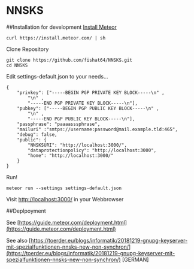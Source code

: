 # NNSKS
##Installation for development
[Install Meteor](https://www.meteor.com/install)
````
curl https://install.meteor.com/ | sh
````

Clone Repository
````
git clone https://github.com/fishat64/NNSKS.git
cd NNSKS
````
Edit settings-default.json to your needs...
````
{
	"privkey": ["-----BEGIN PGP PRIVATE KEY BLOCK-----\n" ,
		"\n" ,
		"-----END PGP PRIVATE KEY BLOCK-----\n"],
	"pubkey": ["-----BEGIN PGP PUBLIC KEY BLOCK-----\n" ,
		"\n" ,
		"-----END PGP PUBLIC KEY BLOCK-----\n"],
	"passphrase": "paaaasssphrase",
	"mailuri" :"smtps://username:password@mail.example.tld:465",
	"debug": false,
	"public": {
		"NNSKSURI": "http://localhost:3000/",
		"dataprotectionpolicy": "http://localhost:3000",
		"home": "http://localhost:3000/"
	}
}
````
Run!
````
meteor run --settings settings-default.json
````
Visit
[http://localhost:3000/](http://localhost:3000/) in your Webbrowser

##Deplpoyment

See [https://guide.meteor.com/deployment.html](https://guide.meteor.com/deployment.html)

See also [https://toerder.eu/blogs/informatik/20181219-gnupg-keyserver-mit-spezialfunktionen-nnsks-new-non-synchron/](https://toerder.eu/blogs/informatik/20181219-gnupg-keyserver-mit-spezialfunktionen-nnsks-new-non-synchron/) [GERMAN]
